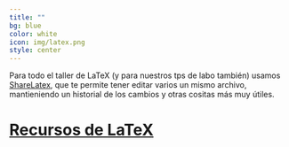 ```yaml
---
title: ""
bg: blue
color: white
icon: img/latex.png
style: center
---
```


Para todo el taller de LaTeX (y para nuestros tps de labo también) usamos [ShareLatex](http://www.sharelatex.com), que te permite tener editar varios un mismo archivo, mantieniendo un historial de los cambios y otras cositas más muy útiles. 

# [Recursos de LaTeX](http://github.com/fifabsas/talleresfifabsas/tree/master/latex)

